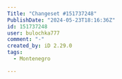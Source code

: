 ```yaml
---
Title: "Changeset #151737248"
PublishDate: "2024-05-23T18:16:36Z"
id: 151737248
user: bulochka777
comment: "-"
created_by: iD 2.29.0
tags:
  - Montenegro

---
```

